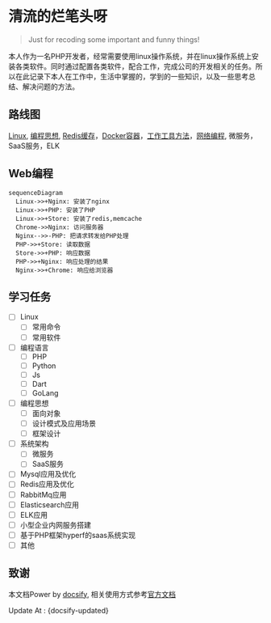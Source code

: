 # 清流的烂笔头呀

> Just for recoding some important and funny things!

本人作为一名PHP开发者，经常需要使用linux操作系统，并在linux操作系统上安装各类软件。同时通过配置各类软件，配合工作，完成公司的开发相关的任务。所以在此记录下本人在工作中，生活中掌握的，学到的一些知识，以及一些思考总结、解决问题的方法。

## 路线图

[Linux](/linux2/system), [编程思想](/mind/oop), [Redis缓存](/redis2/usage)，[Docker容器](/docker/install)，[工作工具方法](/work/gitlab)，[网络编程](/network/http-code), 微服务，SaaS服务，ELK

## Web编程
```mermaid
sequenceDiagram
  Linux->>+Nginx: 安装了nginx
  Linux->>+PHP: 安装了PHP
  Linux->>+Store: 安装了redis,memcache
  Chrome->>Nginx: 访问服务器
  Nginx-->>-PHP: 把请求转发给PHP处理
  PHP->>+Store: 读取数据
  Store->>+PHP: 响应数据
  PHP->>+Nginx: 响应处理的结果
  Nginx->>+Chrome: 响应给浏览器
```

## 学习任务

- [ ] Linux
  - [ ] 常用命令
  - [ ] 常用软件
- [ ] 编程语言
  - [ ] PHP
  - [ ] Python
  - [ ] Js
  - [ ] Dart
  - [ ] GoLang
- [ ] 编程思想
  - [ ] 面向对象
  - [ ] 设计模式及应用场景
  - [ ] 框架设计
- [ ] 系统架构
  - [ ] 微服务
  - [ ] SaaS服务
- [ ] Mysql应用及优化
- [ ] Redis应用及优化
- [ ] RabbitMq应用
- [ ] Elasticsearch应用
- [ ] ELK应用
- [ ] 小型企业内网服务搭建
- [ ] 基于PHP框架hyperf的saas系统实现
- [ ] 其他

## 致谢

 本文档Power by [docsify](https://docsify.js.org/), 相关使用方式参考[官方文档](https://docsify.js.org/#/quickstart)

Update At : {docsify-updated}
